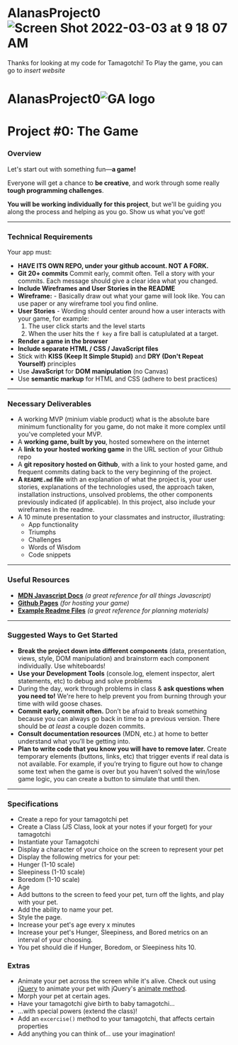 # AlanasProject0![Screen Shot 2022-03-03 at 9 18 07 AM](https://user-images.githubusercontent.com/98920165/156582829-818fd244-4866-4643-a03a-75e587ecf96c.png)
Thanks for looking at my code for Tamagotchi! To Play the game, you can go to *insert website*



# AlanasProject0![GA logo](https://ga-dash.s3.amazonaws.com/production/assets/logo-9f88ae6c9c3871690e33280fcf557f33.png)
# Project #0: The Game

### Overview

Let's start out with something fun—**a game!**

Everyone will get a chance to **be creative**, and work through some really **tough programming challenges**.

**You will be working individually for this project**, but we'll be guiding you along the process and helping as you go. Show us what you've got!


---

### Technical Requirements

Your app must:
* **HAVE ITS OWN REPO, under your github account. NOT A FORK.**
* **Git 20+ commits** Commit early, commit often. Tell a story with your commits. Each message should give a clear idea what you changed.
* **Include Wireframes and User Stories in the README** 
* **Wireframe:** - Basically draw out what your game will look like. You can use paper or any wireframe tool you find online.
* **User Stories** - Wording should center around how a user interacts with your game, for example:
    1.  The user click starts and the level starts
    2.  When the user hits the ```f key``` a fire ball is catuplulated at a target. 
* **Render a game in the browser**
* **Include separate HTML / CSS / JavaScript files**
* Stick with **KISS (Keep It Simple Stupid)** and **DRY (Don't Repeat Yourself)** principles
* Use **JavaScript** for **DOM manipulation** (no Canvas)
* Use **semantic markup** for HTML and CSS (adhere to best practices)

---

### Necessary Deliverables

* A working MVP (minium viable product) what is the absolute bare minimum functionality for you game, do not make it more complex until you've completed your MVP.
* A **working game, built by you**, hosted somewhere on the internet
* A **link to your hosted working game** in the URL section of your Github repo
* A **git repository hosted on Github**, with a link to your hosted game, and frequent commits dating back to the very beginning of the project.
* **A ``README.md`` file** with an explanation of what the project is, your user stories, explanations of the technologies used, the approach taken, installation instructions, unsolved problems, the other components previously indicated (if applicable).  In this project, also include your wireframes in the readme. 
* A 10 minute presentation to your classmates and instructor, illustrating:
    * App functionality
    * Triumphs
    * Challenges
    * Words of Wisdom
    * Code snippets

---

### Useful Resources

* **[MDN Javascript Docs](https://developer.mozilla.org/en-US/docs/Web/JavaScript)** _(a great reference for all things  Javascript)_
* **[Github Pages](https://pages.github.com)** _(for hosting your game)_
* **[Example Readme Files](https://github.com/SEIR-7-06/example-readmes)** _(a great reference for planning materials)_

---

### Suggested Ways to Get Started

* **Break the project down into different components** (data, presentation, views, style, DOM manipulation) and brainstorm each component individually. Use whiteboards!
* **Use your Development Tools** (console.log, element inspector, alert statements, etc) to debug and solve problems
* During the day, work through problems in class & **ask questions when you need to!** We're here to help prevent you from burning through your time with wild goose chases.
* **Commit early, commit often.** Don’t be afraid to break something because you can always go back in time to a previous version. There should be _at least_ a couple dozen commits. 
* **Consult documentation resources** (MDN, etc.) at home to better understand what you’ll be getting into.
* **Plan to write code that you know you will have to remove later.** Create temporary elements (buttons, links, etc) that trigger events if real data is not available. For example, if you’re trying to figure out how to change some text when the game is over but you haven’t solved the win/lose game logic, you can create a button to simulate that until then.

---

### Specifications
  
* Create a repo for your tamagotchi pet
* Create a Class (JS Class, look at your notes if your forget) for your tamagotchi
* Instantiate your Tamagotchi
* Display a character of your choice on the screen to represent your pet
* Display the following metrics for your pet: 
 * Hunger (1-10 scale)
 * Sleepiness (1-10 scale)
 * Boredom (1-10 scale)
 * Age
* Add buttons to the screen to feed your pet, turn off the lights, and play with your pet.
* Add the ability to name your pet.
* Style the page.
* Increase your pet's age every x minutes
* Increase your pet's Hunger, Sleepiness, and Bored metrics on an interval of your choosing.
* You pet should die if Hunger, Boredom, or Sleepiness hits 10.

### Extras
* Animate your pet across the screen while it's alive. Check out using [jQuery](https://jquery.com/) to animate your pet with jQuery's [animate method](https://api.jquery.com/animate/).
* Morph your pet at certain ages.
* Have your tamagotchi give birth to baby tamagotchi...
* ...with special powers (extend the class)!
* Add an `excercise()` method to your tamagotchi, that affects certain properties
* Add anything you can think of... use your imagination!

